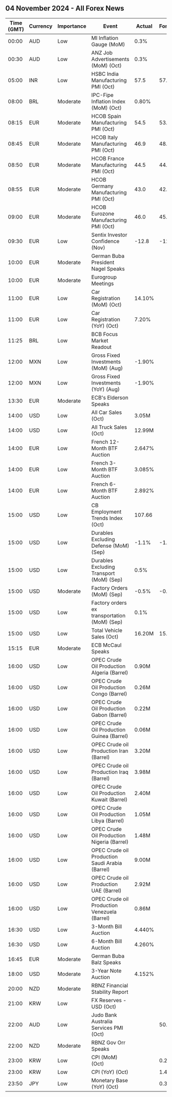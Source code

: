 ## 04 November 2024 - All Forex News

| Time (GMT) | Currency | Importance | Event | Actual | Forecast | Previous |
|------|----------|------------|-------|--------|----------|----------|
| 00:00 | AUD | Low | MI Inflation Gauge (MoM) | 0.3% |  | 0.1% |
| 00:30 | AUD | Low | ANZ Job Advertisements (MoM) (Oct) | 0.3% |  | 2.3% |
| 05:00 | INR | Low | HSBC India Manufacturing PMI (Oct) | 57.5 | 57.4 | 56.5 |
| 08:00 | BRL | Moderate | IPC-Fipe Inflation Index (MoM) (Oct) | 0.80% |  | 0.18% |
| 08:15 | EUR | Moderate | HCOB Spain Manufacturing PMI (Oct) | 54.5 | 53.1 | 53.0 |
| 08:45 | EUR | Moderate | HCOB Italy Manufacturing PMI (Oct) | 46.9 | 48.8 | 48.3 |
| 08:50 | EUR | Moderate | HCOB France Manufacturing PMI (Oct) | 44.5 | 44.5 | 44.6 |
| 08:55 | EUR | Moderate | HCOB Germany Manufacturing PMI (Oct) | 43.0 | 42.6 | 40.6 |
| 09:00 | EUR | Moderate | HCOB Eurozone Manufacturing PMI (Oct) | 46.0 | 45.9 | 45.0 |
| 09:30 | EUR | Low | Sentix Investor Confidence (Nov) | -12.8 | -12.7 | -13.8 |
| 10:00 | EUR | Moderate | German Buba President Nagel Speaks |  |  |  |
| 10:00 | EUR | Moderate | Eurogroup Meetings |  |  |  |
| 11:00 | EUR | Low | Car Registration (MoM) (Oct) | 14.10% |  | 39.80% |
| 11:00 | EUR | Low | Car Registration (YoY) (Oct) | 7.20% |  | 6.30% |
| 11:25 | BRL | Low | BCB Focus Market Readout |  |  |  |
| 12:00 | MXN | Low | Gross Fixed Investments (MoM) (Aug) | -1.90% |  | 1.80% |
| 12:00 | MXN | Low | Gross Fixed Investments (YoY) (Aug) | -1.90% |  | 6.40% |
| 13:30 | EUR | Moderate | ECB's Elderson Speaks |  |  |  |
| 14:00 | USD | Low | All Car Sales (Oct) | 3.05M |  | 2.98M |
| 14:00 | USD | Low | All Truck Sales (Oct) | 12.99M |  | 12.78M |
| 14:00 | EUR | Low | French 12-Month BTF Auction | 2.647% |  | 2.531% |
| 14:00 | EUR | Low | French 3-Month BTF Auction | 3.085% |  | 3.055% |
| 14:00 | EUR | Low | French 6-Month BTF Auction | 2.892% |  | 2.778% |
| 15:00 | USD | Low | CB Employment Trends Index (Oct) | 107.66 |  | 107.58 |
| 15:00 | USD | Low | Durables Excluding Defense (MoM) (Sep) | -1.1% | -1.1% | -1.1% |
| 15:00 | USD | Low | Durables Excluding Transport (MoM) (Sep) | 0.5% |  | 0.4% |
| 15:00 | USD | Moderate | Factory Orders (MoM) (Sep) | -0.5% | -0.4% | -0.8% |
| 15:00 | USD | Low | Factory orders ex transportation (MoM) (Sep) | 0.1% |  | -0.2% |
| 15:00 | USD | Low | Total Vehicle Sales (Oct) | 16.20M | 15.60M | 15.80M |
| 15:15 | EUR | Moderate | ECB McCaul Speaks |  |  |  |
| 16:00 | USD | Low | OPEC Crude Oil Production Algeria (Barrel) | 0.90M |  | 0.90M |
| 16:00 | USD | Low | OPEC Crude Oil Production Congo (Barrel) | 0.26M |  | 0.26M |
| 16:00 | USD | Low | OPEC Crude Oil Production Gabon (Barrel) | 0.22M |  | 0.22M |
| 16:00 | USD | Low | OPEC Crude Oil Production Guinea (Barrel) | 0.06M |  | 0.06M |
| 16:00 | USD | Low | OPEC Crude oil Production Iran (Barrel) | 3.20M |  | 3.30M |
| 16:00 | USD | Low | OPEC Crude oil Production Iraq (Barrel) | 3.98M |  | 4.10M |
| 16:00 | USD | Low | OPEC Crude Oil Production Kuwait (Barrel) | 2.40M |  | 2.41M |
| 16:00 | USD | Low | OPEC Crude Oil Production Libya (Barrel) | 1.05M |  | 0.65M |
| 16:00 | USD | Low | OPEC Crude Oil Production Nigeria (Barrel) | 1.48M |  | 1.50M |
| 16:00 | USD | Low | OPEC Crude oil Production Saudi Arabia (Barrel) | 9.00M |  | 8.98M |
| 16:00 | USD | Low | OPEC Crude oil Production UAE (Barrel) | 2.92M |  | 2.93M |
| 16:00 | USD | Low | OPEC Crude oil Production Venezuela (Barrel) | 0.86M |  | 0.82M |
| 16:30 | USD | Low | 3-Month Bill Auction | 4.440% |  | 4.490% |
| 16:30 | USD | Low | 6-Month Bill Auction | 4.260% |  | 4.325% |
| 16:45 | EUR | Moderate | German Buba Balz Speaks |  |  |  |
| 18:00 | USD | Moderate | 3-Year Note Auction | 4.152% |  | 3.878% |
| 20:00 | NZD | Moderate | RBNZ Financial Stability Report |  |  |  |
| 21:00 | KRW | Low | FX Reserves - USD (Oct) |  |  | 419.97B |
| 22:00 | AUD | Low | Judo Bank Australia Services PMI (Oct) |  | 50.6 | 50.5 |
| 22:00 | NZD | Moderate | RBNZ Gov Orr Speaks |  |  |  |
| 23:00 | KRW | Low | CPI (MoM) (Oct) |  | 0.2% | 0.1% |
| 23:00 | KRW | Low | CPI (YoY) (Oct) |  | 1.4% | 1.6% |
| 23:50 | JPY | Low | Monetary Base (YoY) (Oct) |  | 0.3% | -0.1% |
